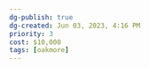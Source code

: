 ```yaml
---
dg-publish: true
dg-created: Jun 03, 2023, 4:16 PM
priority: 3
cost: $10,000
tags: [oakmore]
---
```


